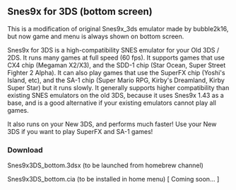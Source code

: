 ## Snes9x for 3DS (bottom screen)

This is a modification of original Snes9x_3ds emulator made by bubble2k16, but now game and menu is always shown on bottom screen.

Snes9x for 3DS is a high-compatibility SNES emulator for your Old 3DS / 2DS. It runs many games at full speed (60 fps). It supports games that use CX4 chip (Megaman X2/X3), and the SDD-1 chip (Star Ocean, Super Street Fighter 2 Alpha). It can also play games that use the SuperFX chip (Yoshi's Island, etc), and the SA-1 chip (Super Mario RPG, Kirby's Dreamland, Kirby Super Star) but it runs slowly. It generally supports higher compatibility than existing SNES emulators on the old 3DS, because it uses Snes9x 1.43 as a base, and is a good alternative if your existing emulators cannot play all games.

It also runs on your New 3DS, and performs much faster! Use your New 3DS if you want to play SuperFX and SA-1 games!

### Download
Snes9x3DS_bottom.3dsx    (to be launched from homebrew channel)

Snes9x3DS_bottom.cia     (to be installed in home menu) [ Coming soon... ]
